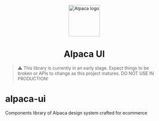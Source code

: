 <p align="center">
  <img src="docs/assets/logo.svg" alt="Alpaca logo" height="100" />
</p>

<h1 align="center">Alpaca UI</h1>

> ⚠️ This library is currently in an early stage. Expect things to be broken or APIs to change as this project matures. DO NOT USE IN PRODUCTION!

# alpaca-ui
Components library of Alpaca design system crafted for ecommerce
